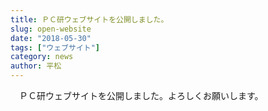 ```yaml
---
title: ＰＣ研ウェブサイトを公開しました。
slug: open-website
date: "2018-05-30"
tags: ["ウェブサイト"]
category: news
author: 平松
---
```


　ＰＣ研ウェブサイトを公開しました。よろしくお願いします。